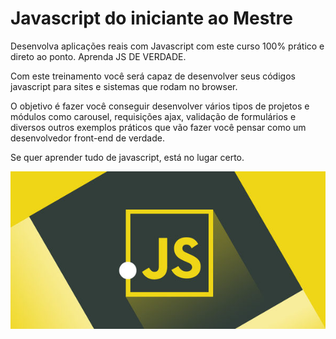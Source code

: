# Javascript do iniciante ao Mestre

Desenvolva aplicações reais com Javascript com este curso 100% prático e direto ao ponto. Aprenda JS DE VERDADE.

Com este treinamento você será capaz de desenvolver seus códigos javascript para sites e sistemas que rodam no browser. 

O objetivo é fazer você conseguir desenvolver vários tipos de projetos e módulos como carousel, requisições ajax, validação de formulários e diversos outros exemplos práticos que vão fazer você pensar como um desenvolvedor front-end de verdade.

Se quer aprender tudo de javascript, está no lugar certo.

<img src="capa.jpg">